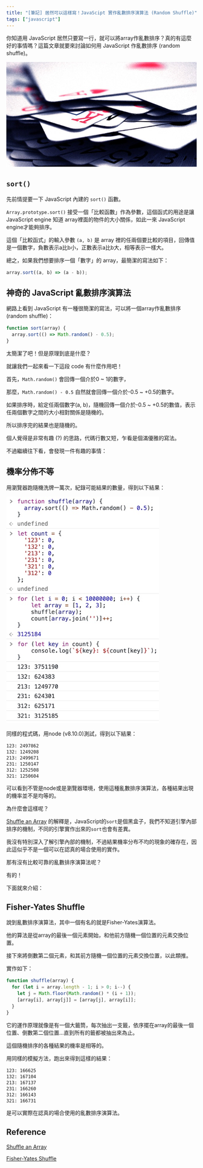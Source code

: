 ```yaml
---
title: "[筆記] 居然可以這樣寫！JavaScipt 實作亂數排序演算法 (Random Shuffle)"
tags: ["javascript"]
---
```


你知道用 JavaScript 居然只要寫一行，就可以將array作亂數排序？真的有這麼好的事情嗎？這篇文章就要來討論如何用 JavaScript 作亂數排序 (random shuffle)。

![Shuffle Poker Cards](/images/javascript-random-shuffle.jpg)

## `sort()`

先前情提要一下 JavaScript 內建的 `sort()` 函數。

`Array.prototype.sort()` 接受一個「比較函數」作為參數，這個函式的用途是讓 JavaScript engine 知道 array裡面的物件的大小關係，如此一來 JavaScript engine才能夠排序。

這個「比較函式」的輸入參數 `(a, b)` 是 array 裡的任兩個要比較的項目，回傳值是一個數字，負數表示a比b小，正數表示a比b大，相等表示一樣大。

總之，如果我們想要排序一個「數字」的 array，最簡潔的寫法如下：

```JavaScript
array.sort((a, b) => (a - b));
```

## 神奇的 JavaScript 亂數排序演算法

網路上看到 JavaScript 有一種很簡潔的寫法，可以將一個array作亂數排序 (random shuffle)：

```Javascript
function sort(array) {
  array.sort(() => Math.random() - 0.5);
}
```

太簡潔了吧！但是原理到底是什麼？

就讓我們一起來看一下這段 code 有什麼作用吧！

首先，`Math.random()` 會回傳一個介於0 ~ 1的數字，

那麼，`Math.random() - 0.5` 自然就會回傳一個介於-0.5 ~ +0.5的數字。

如果排序時，給定任兩個數字(a, b)，隨機回傳一個介於-0.5 ~ +0.5的數值，表示任兩個數字之間的大小相對關係是隨機的。

所以排序完的結果也是隨機的。

個人覺得是非常有趣 (?) 的思路，代碼行數又短，乍看是個滿優雅的寫法。

不過繼續往下看，會發現一件有趣的事情：

## 機率分佈不等

用瀏覽器跑隨機洗牌一萬次，紀錄可能結果的數量，得到以下結果：

![隨機洗牌機率分佈不等](/images/javascript-random-shuffle/javascript-random-shuffle-simulation.jpg)

同樣的程式碼，用node (v8.10.0)測試，得到以下結果：

```
123: 2497862
132: 1249208
213: 2499671
231: 1250147
312: 1252508
321: 1250604
```

可以看到不管是node或是瀏覽器環境，使用這種亂數排序演算法，各種結果出現的機率並不是均等的。

為什麼會這樣呢？

[Shuffle an Array](http://javascript.info/task/shuffle) 的解釋是，JavaScript的`sort`是個黑盒子，我們不知道引擎內部排序的機制，不同的引擎實作出來的`sort`也會有差異。

我沒有特別深入了解引擎內部的機制，不過結果機率分布不均的現象的確存在，因此這似乎不是一個可以在認真的場合使用的實作。

那有沒有比較可靠的亂數排序演算法呢？

有的！

下面就來介紹：

## Fisher-Yates Shuffle

說到亂數排序演算法，其中一個有名的就是Fisher-Yates演算法。

他的算法是從array的最後一個元素開始，和他前方隨機一個位置的元素交換位置。

接下來將倒數第二個元素，和其前方隨機一個位置的元素交換位置，以此類推。

實作如下：

```Javascript
function shuffle(array) {
  for (let i = array.length - 1; i > 0; i--) {
    let j = Math.floor(Math.random() * (i + 1));
    [array[i], array[j]] = [array[j], array[i]];
  }
}
```

它的運作原理就像是有一個大籤筒，每次抽出一支籤，依序擺在array的最後一個位置、倒數第二個位置...直到所有的籤都被抽出來為止。

這個隨機排序的各種結果的機率是相等的。

用同樣的模擬方法，跑出來得到這樣的結果：

```
123: 166625
132: 167104
213: 167137
231: 166260
312: 166143
321: 166731
```

是可以實際在認真的場合使用的亂數排序演算法。

## Reference

[Shuffle an Array](http://javascript.info/task/shuffle)

[Fisher-Yates Shuffle](https://en.wikipedia.org/wiki/Fisher%E2%80%93Yates_shuffle)
